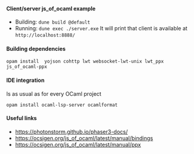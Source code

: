 #### Client/server js_of_ocaml example


* Building: `dune build @default`
* Running: `dune exec ./server.exe`
  It will print that client is available at `http://localhost:8888/`



#### Building dependencies

`opam install  yojson cohttp lwt websocket-lwt-unix lwt_ppx js_of_ocaml-ppx`

#### IDE integration

Is as usual as for every OCaml project

`opam install ocaml-lsp-server ocamlformat`

#### Useful links

* https://photonstorm.github.io/phaser3-docs/
* https://ocsigen.org/js_of_ocaml/latest/manual/bindings
* https://ocsigen.org/js_of_ocaml/latest/manual/ppx
